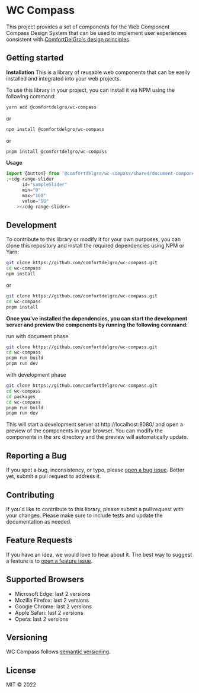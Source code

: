 # WC Compass

This project provides a set of components for the Web Component Compass Design System that can be used to
implement user experiences consistent with
[ComfortDelGro's design principles](https://comfortdelgro.github.io/compass-design).

## Getting started

**Installation**
This is a library of reusable web components that can be easily installed and integrated into your web projects.

To use this library in your project, you can install it via NPM using the following command:

```sh
yarn add @comfortdelgro/wc-compass
```

or

```sh
npm install @comfortdelgro/wc-compass
```

or

```sh
pnpm install @comfortdelgro/wc-compass
```

**Usage**

```js
import {button} from '@comfortdelgro/wc-compass/shared/document-component'
;<cdg-range-slider
      id="sampleSlider"
      min="0"
      max="100"
      value="50"
    ></cdg-range-slider>
```
## Development

To contribute to this library or modify it for your own purposes, you can clone this repository and install the required dependencies using NPM or Yarn:

```sh
git clone https://github.com/comfortdelgro/wc-compass.git
cd wc-compass
npm install
```
or

```sh
git clone https://github.com/comfortdelgro/wc-compass.git
cd wc-compass
pnpm install 
```

**Once you've installed the dependencies, you can start the development server and preview the components by running the following command:**

run with document phase

```sh
git clone https://github.com/comfortdelgro/wc-compass.git
cd wc-compass
pnpm run build
pnpm run dev 
```

with development phase

```sh
git clone https://github.com/comfortdelgro/wc-compass.git
cd wc-compass
cd packages
cd wc-compass
pnpm run build 
pnpm run dev
```
This will start a development server at http://localhost:8080/ and open a preview of the components in your browser. You can modify the components in the src directory and the preview will automatically update.
## Reporting a Bug

If you spot a bug, inconsistency, or typo, please
[open a bug issue](https://github.com/comfortdelgro/wc-compass/issues/new?labels=bug&template=bug.md).
Better yet, submit a pull request to address it.

## Contributing
If you'd like to contribute to this library, please submit a pull request with your changes. Please make sure to include tests and update the documentation as needed.

## Feature Requests

If you have an idea, we would love to hear about it. The best way to suggest a feature is to
[open a feature issue](https://github.com/comfortdelgro/wc-compass/issues/new?labels=feature&template=feature.md).

## Supported Browsers

- Microsoft Edge: last 2 versions
- Mozilla Firefox: last 2 versions
- Google Chrome: last 2 versions
- Apple Safari: last 2 versions
- Opera: last 2 versions

## Versioning

WC Compass follows [semantic versioning](https://semver.org).

## License

MIT © 2022
